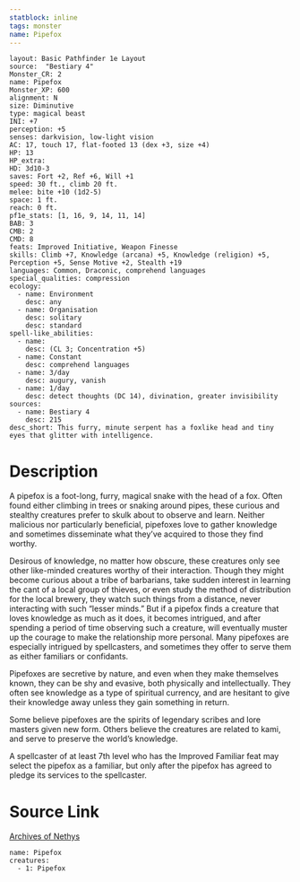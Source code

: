 ```yaml
---
statblock: inline
tags: monster
name: Pipefox
---
```

```statblock
layout: Basic Pathfinder 1e Layout
source:  "Bestiary 4"
Monster_CR: 2
name: Pipefox
Monster_XP: 600
alignment: N
size: Diminutive
type: magical beast
INI: +7
perception: +5
senses: darkvision, low-light vision
AC: 17, touch 17, flat-footed 13 (dex +3, size +4)
HP: 13
HP_extra: 
HD: 3d10-3
saves: Fort +2, Ref +6, Will +1
speed: 30 ft., climb 20 ft.
melee: bite +10 (1d2-5)
space: 1 ft.
reach: 0 ft.
pf1e_stats: [1, 16, 9, 14, 11, 14]
BAB: 3
CMB: 2
CMD: 8
feats: Improved Initiative, Weapon Finesse
skills: Climb +7, Knowledge (arcana) +5, Knowledge (religion) +5, Perception +5, Sense Motive +2, Stealth +19
languages: Common, Draconic, comprehend languages
special_qualities: compression
ecology:
  - name: Environment
    desc: any
  - name: Organisation
    desc: solitary
    desc: standard
spell-like_abilities:
  - name:
    desc: (CL 3; Concentration +5)
  - name: Constant
    desc: comprehend languages
  - name: 3/day
    desc: augury, vanish
  - name: 1/day
    desc: detect thoughts (DC 14), divination, greater invisibility
sources:
  - name: Bestiary 4
    desc: 215
desc_short: This furry, minute serpent has a foxlike head and tiny eyes that glitter with intelligence.
```
# Description
A pipefox is a foot-long, furry, magical snake with the head of a fox. Often found either climbing in trees or snaking around pipes, these curious and stealthy creatures prefer to skulk about to observe and learn. Neither malicious nor particularly beneficial, pipefoxes love to gather knowledge and sometimes disseminate what they’ve acquired to those they find worthy.

Desirous of knowledge, no matter how obscure, these creatures only see other like-minded creatures worthy of their interaction. Though they might become curious about a tribe of barbarians, take sudden interest in learning the cant of a local group of thieves, or even study the method of distribution for the local brewery, they watch such things from a distance, never interacting with such “lesser minds.” But if a pipefox finds a creature that loves knowledge as much as it does, it becomes intrigued, and after spending a period of time observing such a creature, will eventually muster up the courage to make the relationship more personal. Many pipefoxes are especially intrigued by spellcasters, and sometimes they offer to serve them as either familiars or confidants.

Pipefoxes are secretive by nature, and even when they make themselves known, they can be shy and evasive, both physically and intellectually. They often see knowledge as a type of spiritual currency, and are hesitant to give their knowledge away unless they gain something in return.

Some believe pipefoxes are the spirits of legendary scribes and lore masters given new form. Others believe the creatures are related to kami, and serve to preserve the world’s knowledge.

A spellcaster of at least 7th level who has the Improved Familiar feat may select the pipefox as a familiar, but only after the pipefox has agreed to pledge its services to the spellcaster.
# Source Link
[Archives of Nethys](https://aonprd.com/MonsterDisplay.aspx?ItemName=Pipefox)
```encounter-table
name: Pipefox
creatures:
  - 1: Pipefox
```
